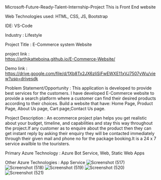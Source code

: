 Microsoft-Future-Ready-Talent-Internship-Project This is Front End website

Web Technologies used: HTML, CSS, JS, Bootstrap

IDE: VS-Code

Industry : Lifestyle

Project Title : E-Commerce system Website

project link :  
  https://arthikatteboina.github.io/E-Commerce-Website/

Demo link : 
  https://drive.google.com/file/d/1Xb8Tx2JX6zliSiFwEWXE11xVJ7507yWu/view?usp=drivesdk

Problem Statement/Opportunity : This application is developed to provide best services for the customers. I have developed E-Commerce website to provide a search platform where a customer can find their desired products according to their choices. Build a website that have: Home Page, Product Page, About Us page, Cart page,Contact Us page.

Project Description : An ecommerce project plan helps you get realistic about your budget, timeline, and capabilities and stay this way throughout the project.If any customer as to enquire about the product then they can get instant reply by asking their enquiry they will be contacted immediately through their given mail and phone no for the package booking.It is a 24 x 7 service availble to the touristers.

Primary Azure Technology : Azure Bot Service, Web, Static Web Apps

Other Azure Technologies : App Service
![Screenshot (517)](https://user-images.githubusercontent.com/51481476/97994919-e0cdf680-1e0b-11eb-9567-fd78c9595f77.png)
![Screenshot (518)](https://user-images.githubusercontent.com/51481476/97995225-40c49d00-1e0c-11eb-910c-3f837e7b6e70.png)
![Screenshot (519)](https://user-images.githubusercontent.com/51481476/97995052-0e1aa480-1e0c-11eb-88b5-e2b058925326.png)
![Screenshot (520)](https://user-images.githubusercontent.com/51481476/97995142-25599200-1e0c-11eb-9061-484b73b1fcc1.png)
![Screenshot (521)](https://user-images.githubusercontent.com/51481476/97994908-dc094280-1e0b-11eb-9946-08e28f042189.png)


